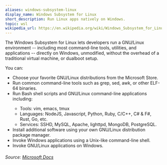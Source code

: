 ```yaml
---
aliases: windows-subsystem-linux
display_name: Windows Subsystem for Linux
short_description: Run Linux apps natively on Windows.
topic: wsl
wikipedia_url: https://en.wikipedia.org/wiki/Windows_Subsystem_for_Linux
---
```

The Windows Subsystem for Linux lets developers run a GNU/Linux environment -- including most command-line tools, utilities, and applications -- directly on Windows, unmodified, without the overhead of a traditional virtual machine, or dualboot setup.

You can:

<ul>
 <li>Choose your favorite GNU/Linux distributions from the Microsoft Store.</li>
 <li>Run common command-line tools such as grep, sed, awk, or other ELF-64 binaries.</li>
 <li>Run Bash shell scripts and GNU/Linux command-line applications including:</li>
 <ul>
  <li>Tools: vim, emacs, tmux</li>
  <li>Languages: NodeJS, Javascript, Python, Ruby, C/C++, C# & F#, Rust, Go, etc.</li>
  <li>Services: SSHD, MySQL, Apache, lighttpd, MongoDB, PostgreSQL.</li>
 </ul>
 <li>Install additional software using your own GNU/Linux distribution package manager.</li>
 <li>Invoke Windows applications using a Unix-like command-line shell.</li>
 <li>Invoke GNU/Linux applications on Windows.</li>
</ul>

###### Source: [Microsoft Docs](https://docs.microsoft.com/windows/wsl/about)
